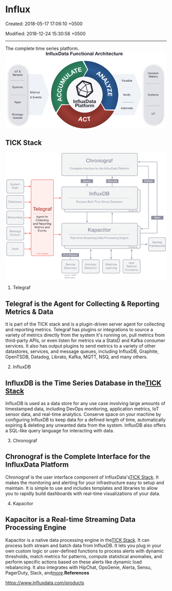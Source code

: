 # Influx

Created: 2018-05-17 17:06:10 +0500

Modified: 2018-12-24 15:30:58 +0500

---

The complete time series platform.
![image](media/InfluxDB_Influx-image1.png)
## TICK Stack

![image](media/InfluxDB_Influx-image2.png)
1.  Telegraf

## Telegraf is the Agent for Collecting & Reporting Metrics & Data

It is part of the TICK stack and is a plugin-driven server agent for collecting and reporting metrics. Telegraf has plugins or integrations to source a variety of metrics directly from the system it's running on, pull metrics from third-party APIs, or even listen for metrics via a StatsD and Kafka consumer services. It also has output plugins to send metrics to a variety of other datastores, services, and message queues, including InfluxDB, Graphite, OpenTSDB, Datadog, Librato, Kafka, MQTT, NSQ, and many others.

2.  InfluxDB

## InfluxDB is the Time Series Database in the[TICK Stack](https://www.influxdata.com/time-series-platform/)

InfluxDB is used as a data store for any use case involving large amounts of timestamped data, including DevOps monitoring, application metrics, IoT sensor data, and real-time analytics. Conserve space on your machine by configuring InfluxDB to keep data for a defined length of time, automatically expiring & deleting any unwanted data from the system. InfluxDB also offers a SQL-like query language for interacting with data.

3.  Chronograf

## Chronograf is the Complete Interface for the InfluxData Platform

Chronograf is the user interface component of InfluxData's[TICK Stack](https://www.influxdata.com/time-series-platform/). It makes the monitoring and alerting for your infrastructure easy to setup and maintain. It is simple to use and includes templates and libraries to allow you to rapidly build dashboards with real-time visualizations of your data.

4.  Kapacitor

## Kapacitor is a Real-time Streaming Data Processing Engine

Kapacitor is a native data processing engine in the[TICK Stack](https://www.influxdata.com/time-series-platform/). It can process both stream and batch data from InfluxDB. It lets you plug in your own custom logic or user-defined functions to process alerts with dynamic thresholds, match metrics for patterns, compute statistical anomalies, and perform specific actions based on these alerts like dynamic load rebalancing. It also integrates with HipChat, OpsGenie, Alerta, Sensu, PagerDuty, Slack, and[more](https://www.influxdata.com/products/integrations/).**References**

<https://www.influxdata.com/products>
